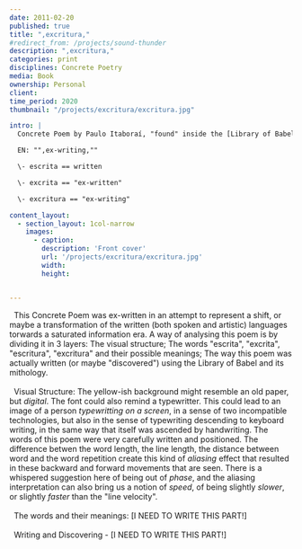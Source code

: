```yaml
---
date: 2011-02-20
published: true
title: ",excritura,"
#redirect_from: /projects/sound-thunder
description: ",excritura,"
categories: print
disciplines: Concrete Poetry
media: Book
ownership: Personal
client:
time_period: 2020
thumbnail: "/projects/excritura/excritura.jpg"

intro: |
  Concrete Poem by Paulo Itaboraí, "found" inside the [Library of Babel](https://libraryofbabel.info)

  EN: "",ex-writing,""

  \- escrita == written

  \- excrita == "ex-written"

  \- excritura == "ex-writing"

content_layout:
  - section_layout: 1col-narrow
    images:
      - caption:
        description: 'Front cover'
        url: '/projects/excritura/excritura.jpg'
        width:
        height:


---
```

&nbsp;
This Concrete Poem was ex-written in an attempt to represent a shift, or maybe a transformation of the written (both spoken and artistic) languages torwards a saturated information era. A way of analysing this poem is by dividing it in 3 layers: The visual structure; The words "escrita", "excrita", "escritura", "excritura" and their possible meanings; The way this poem was actually written (or maybe "discovered") using the Library of Babel and its mithology.
\
&nbsp;
\
&nbsp;
Visual Structure: The yellow-ish background might resemble an old paper, but *digital*. The font could also remind a typewritter. This could lead to an image of a person *typewritting on a screen*, in a sense of two incompatible technologies, but also in the sense of typewriting descending to keyboard writing, in the same way that itself was ascended by handwriting.
The words of this poem were very carefully written and positioned. The difference betwen the word length, the line length, the distance between word and the word repetition create this kind of *aliasing* effect that resulted in these backward and forward movements that are seen. There is a whispered suggestion here of being out of *phase*, and the aliasing interpretation can also bring us a notion of *speed*, of being slightly *slower*, or slightly *faster* than the "line velocity".
\
&nbsp;
\
&nbsp;
The words and their meanings:  [I NEED TO WRITE THIS PART!]
\
&nbsp;
\
&nbsp;
Writing and Discovering - [I NEED TO WRITE THIS PART!]
